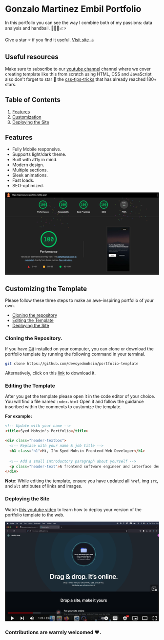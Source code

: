 # Gonzalo Martinez Embil Portfolio

In this portfolio you can see the way I combine both of my passions: data analysis and handball. 🤾🏼‍♀️📈⚡

Give a star ⭐ if you find it useful. [Visit site &rarr;](https://opensource-portfolio.netlify.app/)

## Useful resources

Make sure to subscribe to our [youtube channel](https://www.youtube.com/@nisarhassan12) channel where we cover creating template like this from scratch using HTML, CSS and JavaScript also don't forget to star 🌟 the [css-tips-tricks](https://github.com/devsyedmohsin/css-tips-tricks) that has already reached 180+ stars.

## Table of Contents

1. [Features](#key-features)
1. [Customization](#customizing-the-template)
1. [Deploying the Site](#deploying-the-site)

## Features

- Fully Mobile responsive.
- Supports light/dark theme.
- Built with a11y in mind.
- Modern design.
- Multiple sections.
- Sleek animations.
- Fast loads.
- SEO-optimized.

<img src="assets/images/lighthouse.png" alt="lighthouse report with 100% scores">

## Customizing the Template

Please follow these three steps to make an awe-inspiring portfolio of your own.

- [Cloning the repository](#cloning-the-repository)
- [Editing the Template](#editing-the-template)
- [Deploying the Site](#deploying-the-site)

### Cloning the Repository.

If you have [Git](https://git-scm.com/) installed on your computer, you can clone or download the portfolio template by running the following command in your terminal.

```bash
git clone https://github.com/devsyedmohsin/portfolio-template
```

Alternatively, click on this [link](https://github.com/devsyedmohsin/portfolio-template/archive/refs/heads/main.zip) to download it.

### Editing the Template

After you get the template please open it in the code editor of your choice.
You will find a file named `index.html` Open it and follow the guidance inscribed within the comments to customize the template.

**For example:**

```html
<!-- Update with your name -->
<title>Syed Mohsin's Portfolio</title>
```

```html
<div class="header-textbox">
  <!-- Replace with your name & job title -->
  <h1 class="h1">Hi, I'm Syed Mohsin Frontend Web Developer</h1>

  <!-- Add a small introductory paragraph about yourself -->
  <p class="header-text">A frontend software engineer and interface designer</p>
</div>
```

**Note:** While editing the template, ensure you have updated all `href`, img `src`, and `alt` attributes of links and images.

### Deploying the Site

Watch [this youtube video](https://www.youtube.com/watch?v=oEyXLYW3RjY) to learn how to deploy your version of the portfolio template to the web.

[![Deploy your version of the Portfolio template using Netlify](assets/images/thumbnail.png)](https://www.youtube.com/watch?v=oEyXLYW3RjY "Deploy your version of the Portfolio template using Netlify")

### Contributions are warmly welcomed ❤️.
